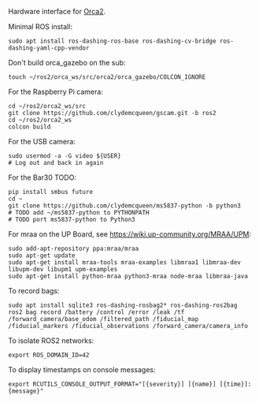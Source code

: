 Hardware interface for [Orca2](https://github.com/clydemcqueen/orca2).

Minimal ROS install:
~~~
sudo apt install ros-dashing-ros-base ros-dashing-cv-bridge ros-dashing-yaml-cpp-vendor
~~~

Don't build orca_gazebo on the sub:
~~~
touch ~/ros2/orca_ws/src/orca2/orca_gazebo/COLCON_IGNORE
~~~

For the Raspberry Pi camera:
~~~
cd ~/ros2/orca2_ws/src
git clone https://github.com/clydemcqueen/gscam.git -b ros2
cd ~/ros2/orca2_ws
colcon build
~~~

For the USB camera:
~~~
sudo usermod -a -G video ${USER}
# Log out and back in again
~~~

For the Bar30 TODO:
~~~
pip install smbus future
cd ~
git clone https://github.com/clydemcqueen/ms5837-python -b python3
# TODO add ~/ms5837-python to PYTHONPATH
# TODO port ms5837-python to Python3
~~~

For mraa on the UP Board, see https://wiki.up-community.org/MRAA/UPM:
~~~
sudo add-apt-repository ppa:mraa/mraa
sudo apt-get update
sudo apt-get install mraa-tools mraa-examples libmraa1 libmraa-dev libupm-dev libupm1 upm-examples
sudo apt-get install python-mraa python3-mraa node-mraa libmraa-java
~~~

To record bags:
~~~
sudo apt install sqlite3 ros-dashing-rosbag2* ros-dashing-ros2bag
ros2 bag record /battery /control /error /leak /tf /forward_camera/base_odom /filtered_path /fiducial_map /fiducial_markers /fiducial_observations /forward_camera/camera_info
~~~

To isolate ROS2 networks:
~~~
export ROS_DOMAIN_ID=42
~~~

To display timestamps on console messages:
~~~
export RCUTILS_CONSOLE_OUTPUT_FORMAT="[{severity}] [{name}] [{time}]: {message}"
~~~